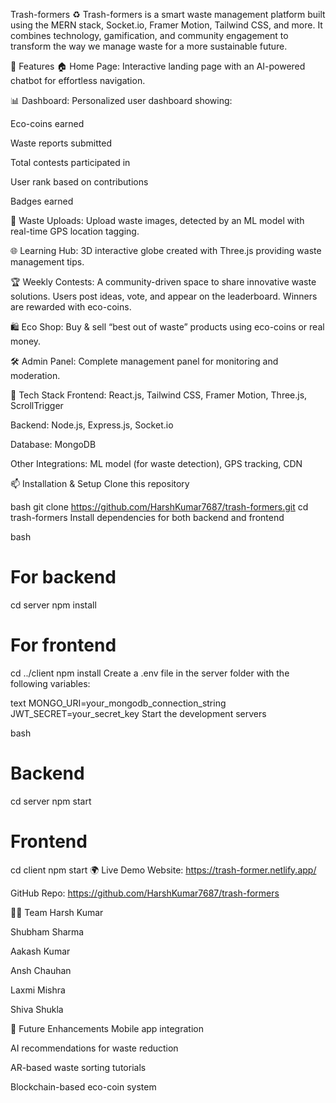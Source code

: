 Trash-formers ♻️
Trash-formers is a smart waste management platform built using the MERN stack, Socket.io, Framer Motion, Tailwind CSS, and more. It combines technology, gamification, and community engagement to transform the way we manage waste for a more sustainable future.

🌟 Features
🏠 Home Page: Interactive landing page with an AI-powered chatbot for effortless navigation.

📊 Dashboard: Personalized user dashboard showing:

Eco-coins earned

Waste reports submitted

Total contests participated in

User rank based on contributions

Badges earned

📸 Waste Uploads: Upload waste images, detected by an ML model with real-time GPS location tagging.

🌐 Learning Hub: 3D interactive globe created with Three.js providing waste management tips.

🏆 Weekly Contests: A community-driven space to share innovative waste solutions. Users post ideas, vote, and appear on the leaderboard. Winners are rewarded with eco-coins.

🛍️ Eco Shop: Buy & sell “best out of waste” products using eco-coins or real money.

🛠️ Admin Panel: Complete management panel for monitoring and moderation.

🚀 Tech Stack
Frontend: React.js, Tailwind CSS, Framer Motion, Three.js, ScrollTrigger

Backend: Node.js, Express.js, Socket.io

Database: MongoDB

Other Integrations: ML model (for waste detection), GPS tracking, CDN

📫 Installation & Setup
Clone this repository

bash
git clone https://github.com/HarshKumar7687/trash-formers.git
cd trash-formers
Install dependencies for both backend and frontend

bash
# For backend
cd server
npm install

# For frontend
cd ../client
npm install
Create a .env file in the server folder with the following variables:

text
MONGO_URI=your_mongodb_connection_string
JWT_SECRET=your_secret_key
Start the development servers

bash
# Backend
cd server
npm start

# Frontend
cd client
npm start
🌍 Live Demo
Website: https://trash-former.netlify.app/

GitHub Repo: https://github.com/HarshKumar7687/trash-formers

👨‍💻 Team
Harsh Kumar

Shubham Sharma

Aakash Kumar

Ansh Chauhan

Laxmi Mishra

Shiva Shukla

📌 Future Enhancements
Mobile app integration

AI recommendations for waste reduction

AR-based waste sorting tutorials

Blockchain-based eco-coin system
